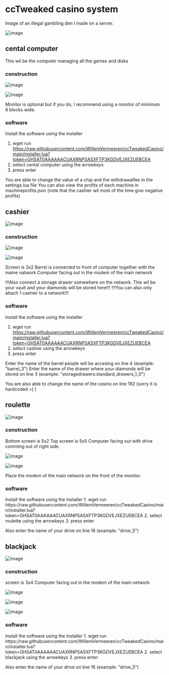 <h1>ccTweaked casino system</h1>
Image of an illegal gambling den I made on a server.

![image](https://github.com/user-attachments/assets/d31386db-cef3-43be-9972-12ede72e7917)

<h2>cental computer</h2>
This wil be the computer managing all the games and disks

<h3> construction </h3>

![image](https://github.com/WillemVermeeren/ccTweakedCasino/assets/104625121/fbac0c25-7a03-471a-aa20-75f8102b8b64)

![image](https://github.com/WillemVermeeren/ccTweakedCasino/assets/104625121/861a77b2-0b4f-4d2f-8805-fe9e9a6cc50f)

Monitor is optional but if you do, I recommend using a monitor of minimum 6 blocks wide.


<h3> software </h3>

Install the software using the installer 
1. wget run https://raw.githubusercontent.com/WillemVermeeren/ccTweakedCasino/main/installer.lua?token=GHSAT0AAAAAACUAXRNPSASXFTP3KGDVEJXEZUEBCEA
2. select cental computer using the arrowkeys
3. press enter
   
You are able to change the value of a chip and the withdrawalfee in the settings.lua file
You can also view the profits of each machine in machineprofits.json (note that the cashier wil most of the time give negative profits)

<h2>cashier</h2>

![image](https://github.com/WillemVermeeren/ccTweakedCasino/assets/104625121/bbdd1c93-0a68-4220-8464-b57df3c2eda8)

<h3> construction </h3>

![image](https://github.com/WillemVermeeren/ccTweakedCasino/assets/104625121/a0f18771-142a-4966-99a4-f4cf503cd1e2)

![image](https://github.com/WillemVermeeren/ccTweakedCasino/assets/104625121/06efed05-9970-4978-9f8b-b1f98076703f)

Screen is 3x2
Barrel is connected to front of computer together with the maine natwork
Computer facing out in the modem of the main network

!!!Also connect a storage drawer somewhere on the network. This wil be your vault and your diamonds will be stored here!!!
!!!You can also only attach 1 cashier to a network!!!

<h3> software </h3>

Install the software using the installer 
1. wget run https://raw.githubusercontent.com/WillemVermeeren/ccTweakedCasino/main/installer.lua?token=GHSAT0AAAAAACUAXRNPSASXFTP3KGDVEJXEZUEBCEA
2. select cashier using the arrowkeys
3. press enter

Enter the name of the barrel people will be accesing on line 4 (example: "barrel_3")
Enter the name of the drawer where your diamonds will be stored on line 3 (example: "storagedrawers:standard_drawers_1_0")

You are also able to change the name of the casino on line 192 (sorry it is hardcoded =[ )


<h2>roulette</h2>

![image](https://github.com/WillemVermeeren/ccTweakedCasino/assets/104625121/dd885eb3-1535-40d5-91d4-e01576e9dc57)

<h3> construction </h3>
Bottom screen is 5x2
Top screen is 5x5
Computer facing out with drive comming out of right side.

![image](https://github.com/WillemVermeeren/ccTweakedCasino/assets/104625121/bec31947-8696-4b16-857d-640c317cad95)

![image](https://github.com/WillemVermeeren/ccTweakedCasino/assets/104625121/957e5166-bdcf-4aae-b9ee-60815cec8daf)

Place the modem of the main network on the front of the monitor.

<h3> software </h3>
Install the software using the installer 
1. wget run https://raw.githubusercontent.com/WillemVermeeren/ccTweakedCasino/main/installer.lua?token=GHSAT0AAAAAACUAXRNPSASXFTP3KGDVEJXEZUEBCEA
2. select roulette using the arrowkeys
3. press enter

Also enter the name of your drive on line 16 (example: "drive_5")



<h2>blackjack</h2>

![image](https://github.com/WillemVermeeren/ccTweakedCasino/assets/104625121/b00a55ee-82b3-4e92-b79e-c070c5ccc256)

<h3> construction </h3>
screen is 3x4
Computer facing out in the modem of the main network

![image](https://github.com/WillemVermeeren/ccTweakedCasino/assets/104625121/6e77dad3-e96e-486e-9f45-c33015ca71fb)

![image](https://github.com/WillemVermeeren/ccTweakedCasino/assets/104625121/2324241c-1ff2-4497-8774-ea5107969214)

![image](https://github.com/WillemVermeeren/ccTweakedCasino/assets/104625121/7e43f6e3-790a-4024-b331-afcb63f63186)

<h3> software </h3>
Install the software using the installer 
1. wget run https://raw.githubusercontent.com/WillemVermeeren/ccTweakedCasino/main/installer.lua?token=GHSAT0AAAAAACUAXRNPSASXFTP3KGDVEJXEZUEBCEA
2. select blackjack using the arrowkeys
3. press enter

Also enter the name of your drive on line 16 (example: "drive_5")



